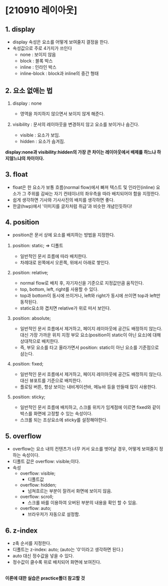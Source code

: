 # [210910 레이아웃]

## 1. display

- display 속성은 요소를 어떻게 보여줄지 결정을 한다.
- 속성값으로 주로 4가지가 쓰인다
  - none : 보이지 않음
  - block : 블록 박스
  - inline : 인라인 박스
  - inline-block : block과 inline의 중간 형태

## 2. 요소 없애는 법

1. display : none
   - 영역을 차지하지 않으면서 보이지 않게 해준다.

2. visibility : 문서의 레이아웃을 변경하지 않고 요소를 보이거나 숨긴다.
   - visible : 요소가 보임.
   - hidden : 요소가 숨겨짐.

**display:none과 visibility:hidden의 가장 큰 차이는 레이아웃에서 배제를 하느냐 하지않느냐의 차이이다.**

## 3. float

- float은 한 요소가 보통 흐름(normal flow)에서 빠져 텍스트 및 인라인(inline) 요소가 그 주위를 감싸는 자기 컨테이너의 좌우측을 따라 배치되어야 함을 지정한다.
- 쉽게 생각하면 기사와 기사사진의 배치를 생각하면 좋다.
- 한글(hwp)에서 '이미지를 글자처럼 취급'과 비슷한 개념인듯하다!


## 4. position

- position은 문서 상에 요소를 배치하는 방법을 지정한다.

1. position: static; => 디폴트 
   - 일반적인 문서 흐름에 따라 배치한다.
   - 차례대로 왼쪽에서 오른쪽, 위에서 아래로 쌓인다.

2. position: relative;
   - normal flow로 배치 후, 자기자신을 기준으로 지정값만큼 움직인다.
   - top, bottom, left, right를 사용할 수 있다.
   - top과 bottom이 동시에 쓰이거나, left와 right가 동시에 쓰이면 top과 left만 동작된다.
   - static요소와 겹치면 relative가 위로 떠서 보인다.

3. position: absolute;
   - 일반적인 문서 흐름에서 제거하고, 페이지 레이아웃에 공간도 배정하지 않는다. 대신 가장 가까운 위치 지정 부모 요소(position이 static이 아닌 요소)에 대해 상대적으로 배치한다.
   - 즉, 부모 요소를 타고 올라가면서 position: static이 아닌 요소를 기준점으로 삼는다.

4. position: fixed;
   - 일반적인 문서 흐름에서 제거하고, 페이지 레이아웃에 공간도 배정하지 않는다. 대신 뷰포트를 기준으로 배치한다.
   - 플로팅 버튼, 항상 보이는 내비게이션바, 메뉴바 등을 만들때 많이 사용한다.

5. position: sticky;
   - 일반적인 문서 흐름에 배치하고, 스크롤 위치가 임계점에 이르면 fixed와 같이 박스를 화면에 고정할 수 있는 속성이다.
   - 스크롤 되는 조상요소에 sticky를 설정해야한다.

## 5. overflow

- overflow는 요소 내의 컨텐츠가 너무 커서 요소를 벗어날 경우, 어떻게 보여줄지 정하는 속성이다.
- 디폴트 값은 overflow: visible;이다.
- 속성
  - overflow: visible;
    - 디폴트값
  - overflow: hidden;
    - 넘쳐흐르는 부분이 잘려서 화면에 보이지 않음.
  - overflow: scroll;
    - 스크롤 바를 이용하여 오버된 부분의 내용을 확인 할 수 있음.
  - overflow: auto;
    - 브라우저가 자동으로 설정함.

## 6. z-index

- z축 순서를 지정한다.
- 디폴트는 z-index: auto; (auto는 '0'이라고 생각하면 된다.)
- auto 대신 정수값을 넣을 수 있다.
- 정수값이 클수록 위로 배치되어 화면에 보여진다.
</br></br>

**이론에 대한 실습은 practice폴더 참고할 것**
